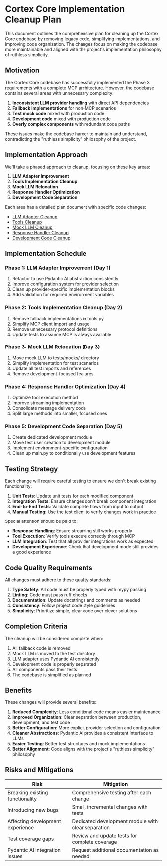 # Cortex Core Implementation Cleanup Plan

This document outlines the comprehensive plan for cleaning up the Cortex Core codebase by removing legacy code, simplifying implementations, and improving code organization. The changes focus on making the codebase more maintainable and aligned with the project's implementation philosophy of ruthless simplicity.

## Motivation

The Cortex Core codebase has successfully implemented the Phase 3 requirements with a complete MCP architecture. However, the codebase contains several areas with unnecessary complexity:

1. **Inconsistent LLM provider handling** with direct API dependencies
2. **Fallback implementations** for non-MCP scenarios
3. **Test mock code** mixed with production code
4. **Development code** mixed with production code
5. **Overly complex components** with redundant code paths

These issues make the codebase harder to maintain and understand, contradicting the "ruthless simplicity" philosophy of the project.

## Implementation Approach

We'll take a phased approach to cleanup, focusing on these key areas:

1. **LLM Adapter Improvement**
2. **Tools Implementation Cleanup**
3. **Mock LLM Relocation**
4. **Response Handler Optimization**
5. **Development Code Separation**

Each area has a detailed plan document with specific code changes:

- [LLM Adapter Cleanup](LLM_ADAPTER_CLEANUP.md)
- [Tools Cleanup](TOOLS_CLEANUP.md)
- [Mock LLM Cleanup](MOCK_LLM_CLEANUP.md)
- [Response Handler Cleanup](RESPONSE_HANDLER_CLEANUP.md)
- [Development Code Cleanup](DEV_CODE_CLEANUP.md)

## Implementation Schedule

### Phase 1: LLM Adapter Improvement (Day 1)

1. Refactor to use Pydantic AI abstraction consistently
2. Improve configuration system for provider selection
3. Clean up provider-specific implementation blocks
4. Add validation for required environment variables

### Phase 2: Tools Implementation Cleanup (Day 2)

1. Remove fallback implementations in tools.py
2. Simplify MCP client import and usage
3. Remove unnecessary protocol definitions
4. Update tests to assume MCP is always available

### Phase 3: Mock LLM Relocation (Day 3)

1. Move mock LLM to tests/mocks/ directory
2. Simplify implementation for test scenarios
3. Update all test imports and references
4. Remove development-focused features

### Phase 4: Response Handler Optimization (Day 4)

1. Optimize tool execution method
2. Improve streaming implementation
3. Consolidate message delivery code
4. Split large methods into smaller, focused ones

### Phase 5: Development Code Separation (Day 5)

1. Create dedicated development module
2. Move test user creation to development module
3. Implement environment-specific configuration
4. Clean up main.py to conditionally use development features

## Testing Strategy

Each change will require careful testing to ensure we don't break existing functionality:

1. **Unit Tests**: Update unit tests for each modified component
2. **Integration Tests**: Ensure changes don't break component integration
3. **End-to-End Tests**: Validate complete flows from input to output
4. **Manual Testing**: Use the test client to verify changes work in practice

Special attention should be paid to:

- **Response Handling**: Ensure streaming still works properly
- **Tool Execution**: Verify tools execute correctly through MCP
- **LLM Integration**: Test that all provider integrations work as expected
- **Development Experience**: Check that development mode still provides a good experience

## Code Quality Requirements

All changes must adhere to these quality standards:

1. **Type Safety**: All code must be properly typed with mypy passing
2. **Linting**: Code must pass ruff checks
3. **Documentation**: Update docstrings and comments as needed
4. **Consistency**: Follow project code style guidelines
5. **Simplicity**: Prioritize simple, clear code over clever solutions

## Completion Criteria

The cleanup will be considered complete when:

1. All fallback code is removed
2. Mock LLM is moved to the test directory
3. LLM adapter uses Pydantic AI consistently
4. Development code is properly separated
5. All components pass their tests
6. The codebase is simplified as planned

## Benefits

These changes will provide several benefits:

1. **Reduced Complexity**: Less conditional code means easier maintenance
2. **Improved Organization**: Clear separation between production, development, and test code
3. **Better Configuration**: More explicit provider selection and configuration
4. **Cleaner Abstractions**: Pydantic AI provides a consistent interface to LLMs
5. **Easier Testing**: Better test structures and mock implementations
6. **Better Alignment**: Code aligns with the project's "ruthless simplicity" philosophy

## Risks and Mitigations

| Risk | Mitigation |
|------|------------|
| Breaking existing functionality | Comprehensive testing after each change |
| Introducing new bugs | Small, incremental changes with tests |
| Affecting development experience | Dedicated development module with clear separation |
| Test coverage gaps | Review and update tests for complete coverage |
| Pydantic AI integration issues | Request additional documentation as needed |